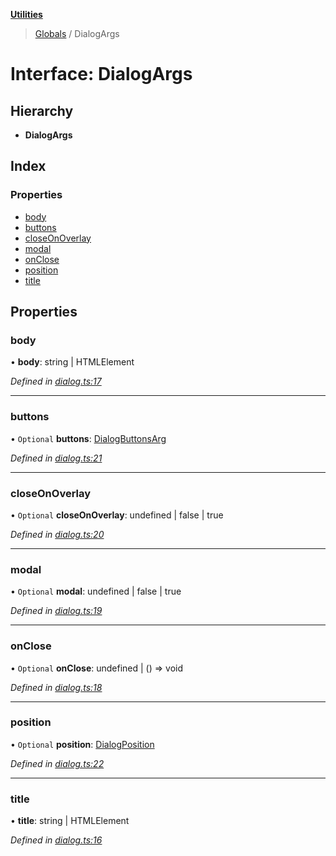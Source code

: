 **[Utilities](../README.md)**

> [Globals](../README.md) / DialogArgs

# Interface: DialogArgs

## Hierarchy

* **DialogArgs**

## Index

### Properties

* [body](dialogargs.md#body)
* [buttons](dialogargs.md#buttons)
* [closeOnOverlay](dialogargs.md#closeonoverlay)
* [modal](dialogargs.md#modal)
* [onClose](dialogargs.md#onclose)
* [position](dialogargs.md#position)
* [title](dialogargs.md#title)

## Properties

### body

•  **body**: string \| HTMLElement

*Defined in [dialog.ts:17](https://github.com/noobiept/utilities/blob/22280e5/source/dialog.ts#L17)*

___

### buttons

• `Optional` **buttons**: [DialogButtonsArg](../README.md#dialogbuttonsarg)

*Defined in [dialog.ts:21](https://github.com/noobiept/utilities/blob/22280e5/source/dialog.ts#L21)*

___

### closeOnOverlay

• `Optional` **closeOnOverlay**: undefined \| false \| true

*Defined in [dialog.ts:20](https://github.com/noobiept/utilities/blob/22280e5/source/dialog.ts#L20)*

___

### modal

• `Optional` **modal**: undefined \| false \| true

*Defined in [dialog.ts:19](https://github.com/noobiept/utilities/blob/22280e5/source/dialog.ts#L19)*

___

### onClose

• `Optional` **onClose**: undefined \| () => void

*Defined in [dialog.ts:18](https://github.com/noobiept/utilities/blob/22280e5/source/dialog.ts#L18)*

___

### position

• `Optional` **position**: [DialogPosition](../enums/dialogposition.md)

*Defined in [dialog.ts:22](https://github.com/noobiept/utilities/blob/22280e5/source/dialog.ts#L22)*

___

### title

•  **title**: string \| HTMLElement

*Defined in [dialog.ts:16](https://github.com/noobiept/utilities/blob/22280e5/source/dialog.ts#L16)*
